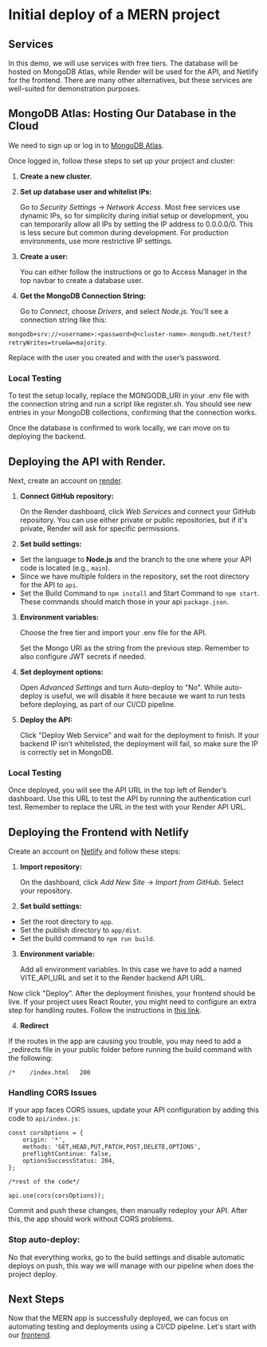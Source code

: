 # Initial deploy of a MERN project

## Services

In this demo, we will use services with free tiers. The database will be hosted on MongoDB Atlas, while Render will be used for the API, and Netlify for the frontend. There are many other alternatives, but these services are well-suited for demonstration purposes.

## MongoDB Atlas: Hosting Our Database in the Cloud

We need to sign up or log in to [MongoDB Atlas](https://account.mongodb.com/account/login).

Once logged in, follow these steps to set up your project and cluster:
1. **Create a new cluster.**
2. **Set up database user and whitelist IPs:**

    Go to *Security Settings* → *Network Access*. Most free services use dynamic IPs, so for simplicity during initial setup or development, you can temporarily allow all IPs by setting the IP address to 0.0.0.0/0. This is less secure but common during development. For production environments, use more restrictive IP settings.
3. **Create a user:**

    You can either follow the instructions or go to Access Manager in the top navbar to create a database user.
4. **Get the MongoDB Connection String:**

    Go to *Connect*, choose *Drivers*, and select *Node.js*. You'll see a connection string like this:

`mongodb+srv://<username>:<password>@<cluster-name>.mongodb.net/test?retryWrites=true&w=majority`.

Replace <username> with the user you created and <password> with the user’s password.

### Local Testing

To test the setup locally, replace the MONGODB_URI in your .env file with the connection string and run a script like register.sh. You should see new entries in your MongoDB collections, confirming that the connection works.

Once the database is confirmed to work locally, we can move on to deploying the backend.

## Deploying the API with Render.

Next, create an account on [render](https://dashboard.render.com/login).

1. **Connect GitHub repository:**

    On the Render dashboard, click *Web Services* and connect your GitHub repository. You can use either private or public repositories, but if it's private, Render will ask for specific permissions.

2. **Set build settings:**

- Set the language to **Node.js** and the branch to the one where your API code is located (e.g., `main`).
- Since we have multiple folders in the repository, set the root directory for the API to `api`.
- Set the Build Command to `npm install` and Start Command to `npm start`. These commands should match those in your api `package.json`.

3. **Environment variables:**

    Choose the free tier and import your .env file for the API.

    Set the Mongo URI as the string from the previous step. Remember to also configure JWT secrets if needed.

4. **Set deployment options:**

    Open *Advanced Settings* and turn Auto-deploy to "No". While auto-deploy is useful, we will disable it here because we want to run tests before deploying, as part of our CI/CD pipeline.

5. **Deploy the API:**

    Click "Deploy Web Service" and wait for the deployment to finish. If your backend IP isn’t whitelisted, the deployment will fail, so make sure the IP is correctly set in MongoDB.

### Local Testing

Once deployed, you will see the API URL in the top left of Render’s dashboard. Use this URL to test the API by running the authentication curl test. Remember to replace the URL in the test with your Render API URL.

## Deploying the Frontend with Netlify

Create an account on [Netlify](https://app.netlify.com/) and follow these steps:

1. **Import repository:**

    On the dashboard, click *Add New Site* → *Import from GitHub*. Select your repository.

2. **Set build settings:**

- Set the root directory to `app`.
- Set the publish directory to `app/dist`.
- Set the build command to `npm run build`.

3. **Environment variable:**

    Add all environment variables. In this case we have to add a named VITE_API_URL and set it to the Render backend API URL.

Now click "Deploy". After the deployment finishes, your frontend should be live. If your project uses React Router, you might need to configure an extra step for handling routes. Follow the instructions in [this link](https://create-react-app.dev/docs/deployment/#netlify).

4. **Redirect**

If the routes in the app are causing you trouble, you may need to add a _redirects file in your public folder before running the build command with the following:

```
/*    /index.html   200
```

### Handling CORS Issues
If your app faces CORS issues, update your API configuration by adding this code to `api/index.js`:

```
const corsOptions = {
    origin: '*',
    methods: 'GET,HEAD,PUT,PATCH,POST,DELETE,OPTIONS',
    preflightContinue: false,
    optionsSuccessStatus: 204,
};

/*rest of the code*/

api.use(cors(corsOptions));
```

Commit and push these changes, then manually redeploy your API. After this, the app should work without CORS problems.

### Stop auto-deploy:
No that everything works, go to the build settings and disable automatic deploys on push, this way we will manage with our pipeline when does the project deploy.

## Next Steps

Now that the MERN app is successfully deployed, we can focus on automating testing and deployments using a CI/CD pipeline. Let's start with our [frontend](./app-pipeline.md).